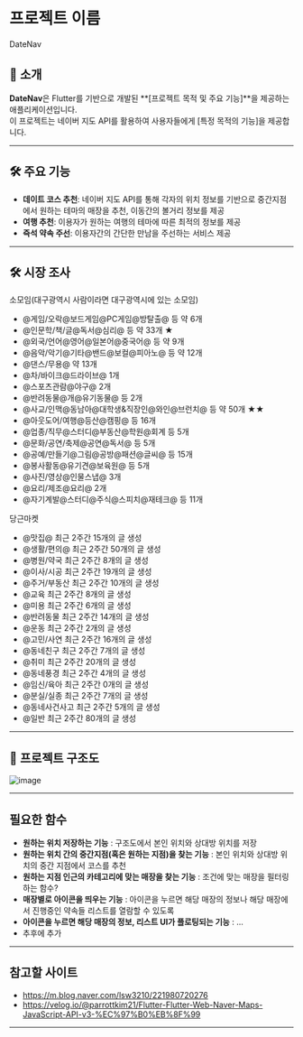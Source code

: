 # 프로젝트 이름
DateNav

## 📖 소개
**DateNav**은 Flutter를 기반으로 개발된 **[프로젝트 목적 및 주요 기능]**을 제공하는 애플리케이션입니다.  
이 프로젝트는 네이버 지도 API를 활용하여 사용자들에게 [특정 목적의 기능]을 제공합니다.

---

## 🛠️ 주요 기능
- **데이트 코스 추천**: 네이버 지도 API를 통해 각자의 위치 정보를 기반으로 중간지점에서 원하는 테마의 매장을 추천, 이동간의 볼거리 정보를 제공
- **여행 추천**: 이용자가 원하는 여행의 테마에 따른 최적의 정보를 제공
- **즉석 약속 주선**: 이용자간의 간단한 만남을 주선하는 서비스 제공

---

## 🛠️ 시장 조사

소모임(대구광역시 사람이라면 대구광역시에 있는 소모임)
- @게임/오락@보드게임@PC게임@방탈출@           등 약 6개
- @인문학/책/글@독서@심리@                    등 약 33개 ★
- @외국/언어@영어@일본어@중국어@               등 약 9개
- @음악/악기@기타@밴드@보컬@피아노@            등 약 12개
- @댄스/무용@                                   약 13개
- @차/바이크@드라이브@                              1개
- @스포츠관람@야구@                                 2개
- @반려동물@개@유기동물@                      등 2개
- @사교/인맥@동남아@대학생&직장인@와인@브런치@  등 약 50개 ★★
- @아웃도어/여행@등산@캠핑@                   등 16개
- @업종/직무@스터디@부동산@학원@회계           등 5개
- @문화/공연/축제@공연@독서@                  등 5개
- @공예/만들기@그림@공방@패션@글씨@           등 15개 
- @봉사활동@유기견@보육원@                    등 5개
- @사진/영상@인물스냅@                             3개
- @요리/제조@요리@                                 2개  
- @자기계발@스터디@주식@스피치@재테크@         등 11개

당근마켓
- @맛집@                                   최근 2주간 15개의 글 생성
- @생활/편의@                              최근 2주간 50개의 글 생성
- @병원/약국                               최근 2주간 8개의 글 생성
- @이사/시공                               최근 2주간 19개의 글 생성
- @주거/부동산                             최근 2주간 10개의 글 생성
- @교육                                    최근 2주간 8개의 글 생성
- @미용                                    최근 2주간 6개의 글 생성
- @반려동물                                 최근 2주간 14개의 글 생성
- @운동                                     최근 2주간 2개의 글 생성
- @고민/사연                                최근 2주간 16개의 글 생성
- @동네친구                                 최근 2주간 7개의 글 생성
- @취미                                     최근 2주간 20개의 글 생성 
- @동네풍경                                 최근 2주간 4개의 글 생성
- @임신/육아                                최근 2주간 0개의 글 생성
- @분실/실종                                최근 2주간 7개의 글 생성
- @동네사건사고                             최근 2주간 5개의 글 생성
- @일반                                     최근 2주간 80개의 글 생성

---
## 📂 프로젝트 구조도
![image](https://github.com/user-attachments/assets/9b6ba312-3497-466a-a3c5-bbe025e59bac)

---
## 필요한 함수
- **원하는 위치 저장하는 기능** : 구조도에서 본인 위치와 상대방 위치를 저장
- **원하는 위치 간의 중간지점(혹은 원하는 지점)을 찾는 기능** : 본인 위치와 상대방 위치의 중간 지점에서 코스를 추천
- **원하는 지점 인근의 카테고리에 맞는 매장을 찾는 기능** : 조건에 맞는 매장을 필터링하는 함수?
- **매장별로 아이콘을 띄우는 기능** : 아이콘을 누르면 해당 매장의 정보나 해당 매장에서 진행중인 약속들 리스트를 열람할 수 있도록
- **아이콘을 누르면 해당 매장의 정보, 리스트 UI가 플로팅되는 기능** : ...
- 추후에 추가
  
---
## 참고할 사이트
- https://m.blog.naver.com/lsw3210/221980720276
- https://velog.io/@parrottkim21/Flutter-Flutter-Web-Naver-Maps-JavaScript-API-v3-%EC%97%B0%EB%8F%99

---

